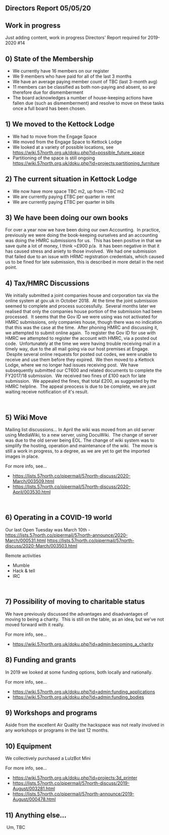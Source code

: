 Directors Report 05/05/20
----------------


## Work in progress
Just adding content, work in progress
Directors' Report required for 2019-2020 #14 



## 0) State of the Membership
* We currently have 16 members on our register
* We 9 members who have paid for all of the last 3 months
* We have an average paying member count of TBC (last 3-month avg)
* 11 members can be classified as both non-paying and absent, so are therefore due for dismemberment 
* The board acknowledges a number of house-keeping actions have fallen due (such as dismemberment) and resolve to move on these tasks once a full board has been chosen.
 
 
 
## 1) We moved to the Kettock Lodge
* We had to move from the Engage Space
* We moved from the Engage Space to Kettock Lodge
* We looked at a variety of possible locations, see https://wiki.57north.org.uk/doku.php?id=possible_future_space 
* Partitioning of the space is still ongoing https://wiki.57north.org.uk/doku.php?id=projects:partitioning_furniture



## 2) The current situation in Kettock Lodge
* We now have more space TBC m2, up from ~TBC m2
* We are currently paying £TBC per quarter in rent
* We are currently paying £TBC per quarter in bills
 
 
 
## 3) We have been doing our own books
For over a year now we have been doing our own Accounting.  In practice, previously we were doing the book-keeping ourselves and an accounting was doing the HMRC submissions for us.  This has been positive in that we save quite a lot of money, I think ~£900 p/a.  It has been negative in that it has caused stress and aniety to those involved.  We had one submission that failed due to an issue with HRMC registration credentials, which caused us to be fined for late submission, this is described in more detail in the next point. 
 
 
 
## 4) Tax/HMRC Discussions
We initially submitted a joint companies house and corporation tax via the online system at gov.uk in October 2018.  At the time the joint submission seemed to complete and process successfully.  Several months later we realised that only the companies house portion of the submission had been processed.  It seems that the Gov ID we were using was not activated for HMRC submissions, only companies house, though there was no indication that this was the case at the time.  After phoning HMRC and discussing it, we attempted to submit online again.  To register the Gov ID for use with HMRC we attempted to register the account with HMRC, via a posted out code.  Unfortunately at the time we were having trouble receiving mail in a timely way, due to the all mail going via our host premises at Engage.  Despite several online requests for posted out codes, we were unable to receive and use them before they expired.  We then moved to a Kettock Lodge, where we no longer had issues receiving post.  We have subsequently submitted our CT600 and related documents to complete the FY2017/18 submission.  We received two fines of £100 each for late submission.  We appealed the fines, that total £200, as suggested by the HMRC helpline.  The appeal preocess is due to be complete, we are just waiting receive notification of it's result.

 
  
## 5) Wiki Move

Mailing list discussions...
In April the wiki was moved from an old server using MediaWiki, to a new server, using DocuWiki.  The change of server was due to the old server being EOL. The change of wiki system was to simplify the hosting, operation and maintenance of the wiki.  The move is still a work in progress, to a degree, as we are yet to get the imported images in place.

For more info, see...
* https://lists.57north.co/pipermail/57north-discuss/2020-March/003509.html
* https://lists.57north.co/pipermail/57north-discuss/2020-April/003530.html

 
 
 
## 6) Operating in a COVID-19 world

Our last Open Tuesday was March 10th - https://lists.57north.co/pipermail/57north-announce/2020-March/000531.html
https://lists.57north.co/pipermail/57north-discuss/2020-March/003503.html

Remote activities
* Mumble
* Hack & tell
* IRC

  
 
## 7) Possibility of moving to charitable status
We have previously discussed the advantages and disadvantages of moving to being a charity.  This is still on the table, as an idea, but we've not moved forward with it really. 

For more info, see...
* https://wiki.57north.org.uk/doku.php?id=admin:becoming_a_charity
 
 
 
## 8) Funding and grants
In 2019 we looked at some funding options, both locally and nationally.

For more info, see...
* https://wiki.57north.org.uk/doku.php?id=admin:funding_applications
* https://wiki.57north.org.uk/doku.php?id=admin:funding_bodies



## 9) Workshops and programs
Aside from the excellent Air Quality the hackspace was not really involved in any workshops or programs in the last 12 months.



## 10) Equipment
We collectively purchased a LulzBot Mini

For more info, see...
* https://wiki.57north.org.uk/doku.php?id=projects:3d_printer
* https://lists.57north.co/pipermail/57north-discuss/2019-August/003281.html
* https://lists.57north.co/pipermail/57north-announce/2019-August/000478.html



## 11) Anything else...
 

 Um, TBC
